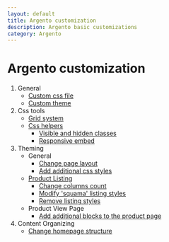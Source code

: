 ```yaml
---
layout: default
title: Argento customization
description: Argento basic customizations
category: Argento
---
```


# Argento customization

 1. General
    - [Custom css file](custom-css/)
    - [Custom theme](custom-theme/)
 2. Css tools
    - [Grid system](grid-system/)
    - [Css helpers](css-helpers/)
        - [Visible and hidden classes](css-helpers/#visible-and-hidden-classes)
        - [Responsive embed](css-helpers/#responsive-embed)
 3. Theming
    - General
        - [Change page layout](change-page-layout/)
        - [Add additional css styles](add-additional-css-styles/)
    - [Product Listing](change-product-listing-styles/)
        - [Change columns count](change-product-listing-styles/#columns-count)
        - [Modify 'squama' listing styles](change-product-listing-styles/#squama-listing-styles)
        - [Remove listing styles](change-product-listing-styles/#remove-listing-styles)
    - Product View Page
        - [Add additional blocks to the product page](add-additional-blocks-to-the-product-page/)
 4. Content Organizing
    - [Change homepage structure](change-homepage-structure/)
